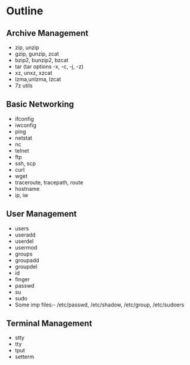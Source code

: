 # Outline

## Archive Management

* zip, unzip
* gzip, gunzip, zcat
* bzip2, bunzip2, bzcat
* tar (tar options -x, -c, -j, -z)
* xz, unxz, xzcat
* lzma,unlzma, lzcat
* 7z utils

## Basic Networking

* ifconfig
* iwconfig
* ping
* netstat
* nc
* telnet
* ftp
* ssh, scp
* curl  
* wget
* traceroute, tracepath, route
* hostname
* ip, iw

## User Management

* users
* useradd
* userdel
* usermod
* groups
* groupadd
* groupdel
* id
* finger
* passwd
* su
* sudo
* Some imp files:- /etc/passwd, /etc/shadow, /etc/group, /etc/sudoers

## Terminal Management

* stty
* tty
* tput
* setterm